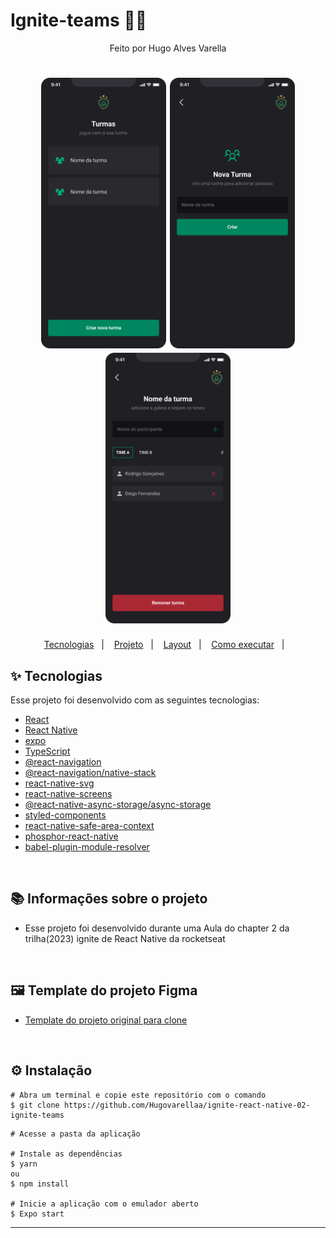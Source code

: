 # Ignite-teams 💛🚀

<p align="center">Feito por Hugo Alves Varella</p>

<h1 align="center">
  <img src="./src/assets/turmas.png" width='200px'/>
  <img src="./src/assets/nova-turma.png " width='200px'/>
  <img src="./src/assets/times.png" width='200px'/>
</h1>

<p align="center">
  <a href="#-tecnologias">Tecnologias</a>&nbsp;&nbsp;&nbsp;|&nbsp;&nbsp;&nbsp;
  <a href="#-projeto">Projeto</a>&nbsp;&nbsp;&nbsp;|&nbsp;&nbsp;&nbsp;
  <a href="#-layout">Layout</a>&nbsp;&nbsp;&nbsp;|&nbsp;&nbsp;&nbsp;
  <a href="#-como-executar">Como executar</a>&nbsp;&nbsp;&nbsp;|&nbsp;&nbsp;&nbsp;
</p>

## ✨ Tecnologias

Esse projeto foi desenvolvido com as seguintes tecnologias:

- [React](https://reactjs.org)
- [React Native](https://reactnative.dev/)
- [expo](https://expo.dev/)
- [TypeScript](https://www.typescriptlang.org/)
- [@react-navigation](https://reactnavigation.org/)
- [@react-navigation/native-stack](https://reactnavigation.org/docs/native-stack-navigator/)
- [react-native-svg](https://docs.expo.dev/versions/latest/sdk/svg/)
- [react-native-screens](https://github.com/software-mansion/react-native-screens)
- [@react-native-async-storage/async-storage](https://react-native-async-storage.github.io/async-storage/docs/install/)
- [styled-components](https://styled-components.com/docs/basics)
- [react-native-safe-area-context](https://docs.expo.dev/versions/latest/sdk/safe-area-context/)
- [phosphor-react-native](https://github.com/duongdev/phosphor-react-native)
- [babel-plugin-module-resolver](https://github.com/tleunen/babel-plugin-module-resolver/blob/master/DOCS.md)

<br/>

## 📚 Informações sobre o projeto

- Esse projeto foi desenvolvido durante uma Aula do chapter 2 da trilha(2023) ignite de React Native da rocketseat

&nbsp;

## 🖼️ Template do projeto Figma

- [Template do projeto original para clone](https://www.figma.com/community/file/1151864427495057381)

<br/>

## ⚙️ Instalação

```
# Abra um terminal e copie este repositório com o comando
$ git clone https://github.com/Hugovarellaa/ignite-react-native-02-ignite-teams
```

```
# Acesse a pasta da aplicação

# Instale as dependências
$ yarn
ou
$ npm install

# Inicie a aplicação com o emulador aberto
$ Expo start
```

---
